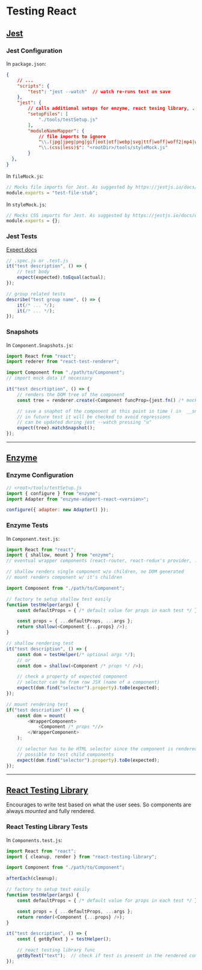 # Testing React

## [Jest](https://jestjs.io/)

### Jest Configuration

In `package.json`:

```json
{
    // ...
    "scripts": {
        "test": "jest --watch"  // watch re-runs test on save
    },
    "jest": {
        // calls additional setups for enzyme, react tesing library, ...
        "setupFiles": [
            "./tools/testSetup.js"  
        ],
        "moduleNameMapper": {
            // file imports to ignore 
            "\\.(jpg|jpeg|png|gif|eot|otf|webp|svg|ttf|woff|woff2|mp4|webm|wav|mp3|m4a|aac|oga)$": "<rootDir>/tools/fileMock.js",
            "\\.(css|less)$": "<rootDir>/tools/styleMock.js"
        }
  },
}
```

In `fileMock.js`:

```js
// Mocks file imports for Jest. As suggested by https://jestjs.io/docs/en/webpack
module.exports = "test-file-stub";
```

In  `styleMock.js`:

```js
// Mocks CSS imports for Jest. As suggested by https://jestjs.io/docs/en/webpack
module.exports = {};
```

### Jest Tests

[Expect docs](https://jestjs.io/docs/expect)

```js
// .spec.js or .test.js
it("test description", () => {
    // test body
    expect(expected).toEqual(actual);
});

// group related tests
describe("test group name", () => {
    it(/* ... */);
    it(/* ... */);
});
```

### Snapshots

In `Component.Snapshots.js`:

```js
import React from "react";
import rederer from "react-test-renderer";

import Component from "./path/to/Component";
// import mock data if necessary

it("test descrtiption", () => {
    // renders the DOM tree of the component
    const tree = renderer.create(<Component funcProp={jest.fn() /* mock function */} /* component props */ />);

    // save a snaphot of the component at this point in time ( in  __snaphsots__ folder)
    // in future test it will be checked to avoid regressions
    // can be updated during jest --watch pressing "u"
    expect(tree).matchSnapshot();
});
```

---

## [Enzyme](https://enzymejs.github.io/enzyme/)

### Enzyme Configuration

```js
// <root>/tools/testSetup.js
import { configure } from "enzyme";
import Adapter from "enzyme-adapert-react-<version>";

configure({ adapter: new Adapter() });
```

### Enzyme Tests

In `Component.test.js`:

```js
import React from "react";
import { shallow, mount } from "enzyme";
// eventual wrapper components (react-router, react-redux's provider, ...) for mount render

// shallow renders single component w/o children, no DOM generated
// mount renders component w/ it's children

import Component from "./path/to/Component";

// factory to setup shallow test easily
function testHelper(args) {
    const defaultProps = { /* default value for props in each test */ };

    const props = { ...defaultProps, ...args };
    return shallow(<Component {...props} />);
}

// shallow rendering test
it("test description", () => {
    const dom = testHelper(/* optional args */);
    // or
    const dom = shallow(<Component /* props */ />);

    // check a property of expected component
    // selector can be from raw JSX (name of a component)
    expect(dom.find("selector").property).toBe(expected);
});

// mount rendering test
if("test descriotion" () => {
    const dom = mount(
        <WrapperComponent>
            <Component /* props *//>
        </WrapperComponent>
    );

    // selector has to be HTML selector since the component is rendered completely
    // possible to test child components
    expect(dom.find("selector").property).toBe(expected);
});
```

---

## [React Testing Library](https://testing-library.com/docs/react-testing-library/intro/)

Encourages to write test based on what the user sees. So components are always *mounted* and fully rendered.

### React Testing Library Tests

In `Components.test.js`:

```js
import React from "react";
import { cleanup, render } from "react-testing-library";

import Component from "./path/to/Component";

afterEach(cleanup);

// factory to setup test easily
function testHelper(args) {
    const defaultProps = { /* default value for props in each test */ };

    const props = { ...defaultProps, ...args };
    return render(<Component {...props} />);
}

it("test description", () => {
    const { getByText } = testHelper();

    // react testing library func
    getByText("text");  // check if test is present in the rendered component
});
```
